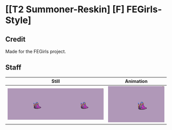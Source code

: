 # [\[T2 Summoner-Reskin\] \[F\] FEGirls-Style]

## Credit

Made for the FEGirls project.

## Staff

| Still | Animation |
| :---: | :-------: |
| ![Staff still](./Staff_000.png) | ![Staff animation](./Staff.gif) |
